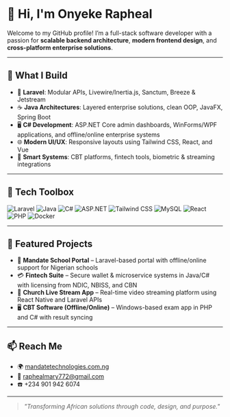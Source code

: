 # 👋 Hi, I'm Onyeke Rapheal

Welcome to my GitHub profile! I’m a full-stack software developer with a passion for **scalable backend architecture**, **modern frontend design**, and **cross-platform enterprise solutions**.

---

## 💼 What I Build

- 🔧 **Laravel**: Modular APIs, Livewire/Inertia.js, Sanctum, Breeze & Jetstream
- ☕ **Java Architectures**: Layered enterprise solutions, clean OOP, JavaFX, Spring Boot
- 🖥️ **C# Development**: ASP.NET Core admin dashboards, WinForms/WPF applications, and offline/online enterprise systems
- 🌐 **Modern UI/UX**: Responsive layouts using Tailwind CSS, React, and Vue
- 🧠 **Smart Systems**: CBT platforms, fintech tools, biometric & streaming integrations

---

## 🧰 Tech Toolbox

![Laravel](https://img.shields.io/badge/-Laravel-FF2D20?style=flat-square&logo=laravel&logoColor=white)
![Java](https://img.shields.io/badge/-Java-007396?style=flat-square&logo=java)
![C#](https://img.shields.io/badge/-C%23-239120?style=flat-square&logo=c-sharp&logoColor=white)
![ASP.NET](https://img.shields.io/badge/-ASP.NET-512BD4?style=flat-square&logo=dotnet)
![Tailwind CSS](https://img.shields.io/badge/-TailwindCSS-06B6D4?style=flat-square&logo=tailwind-css)
![MySQL](https://img.shields.io/badge/-MySQL-4479A1?style=flat-square&logo=mysql)
![React](https://img.shields.io/badge/-React-61DAFB?style=flat-square&logo=react)
![PHP](https://img.shields.io/badge/-PHP-777BB4?style=flat-square&logo=php)
![Docker](https://img.shields.io/badge/-Docker-2496ED?style=flat-square&logo=docker)

---

## 🚀 Featured Projects

- 🏫 **Mandate School Portal** – Laravel-based portal with offline/online support for Nigerian schools
- 💳 **Fintech Suite** – Secure wallet & microservice systems in Java/C# with licensing from NDIC, NBISS, and CBN
- 🎥 **Church Live Stream App** – Real-time video streaming platform using React Native and Laravel APIs
- 🖥️ **CBT Software (Offline/Online)** – Windows-based exam app in PHP and C# with result syncing

---

## 📫 Reach Me

- 🌍 [mandatetechnologies.com.ng](https://mandatetechnologies.com.ng)
- 📧 raphealmary772@gmail.com
- ☎️ +234 901 942 6074

---

> *"Transforming African solutions through code, design, and purpose."*
